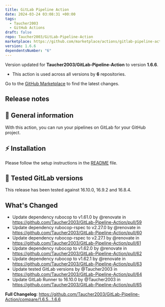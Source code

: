 ```yaml
---
title: GitLab Pipeline Action
date: 2024-03-24 03:08:31 +00:00
tags:
  - Taucher2003
  - GitHub Actions
draft: false
repo: Taucher2003/GitLab-Pipeline-Action
marketplace: https://github.com/marketplace/actions/gitlab-pipeline-action
version: 1.6.6
dependentsNumber: "6"
---
```



Version updated for **Taucher2003/GitLab-Pipeline-Action** to version **1.6.6**.
- This action is used across all versions by **6** repositories.

Go to the [GitHub Marketplace](https://github.com/marketplace/actions/gitlab-pipeline-action) to find the latest changes.

## Release notes

## 🔮 General information

With this action, you can run your pipelines on GitLab for your GitHub project.

## ⚡ Installation

Please follow the setup instructions in the [README](https://github.com/Taucher2003/GitLab-Pipeline-Action/blob/1.6.6/README.md#setup) file.

## 🦊 Tested GitLab versions

This release has been tested against 16.10.0, 16.9.2 and 16.8.4.

## What's Changed
* Update dependency rubocop to v1.61.0 by @renovate in https://github.com/Taucher2003/GitLab-Pipeline-Action/pull/59
* Update dependency rubocop-rspec to v2.27.0 by @renovate in https://github.com/Taucher2003/GitLab-Pipeline-Action/pull/60
* Update dependency rubocop-rspec to v2.27.1 by @renovate in https://github.com/Taucher2003/GitLab-Pipeline-Action/pull/61
* Update dependency rubocop to v1.62.0 by @renovate in https://github.com/Taucher2003/GitLab-Pipeline-Action/pull/62
* Update dependency rubocop to v1.62.1 by @renovate in https://github.com/Taucher2003/GitLab-Pipeline-Action/pull/63
* Update tested GitLab versions by @Taucher2003 in https://github.com/Taucher2003/GitLab-Pipeline-Action/pull/64
* Update GitLab Runner to 16.10.0 by @Taucher2003 in https://github.com/Taucher2003/GitLab-Pipeline-Action/pull/65


**Full Changelog**: https://github.com/Taucher2003/GitLab-Pipeline-Action/compare/1.6.5...1.6.6
